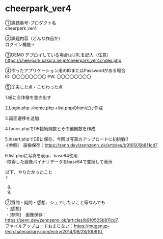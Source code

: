# cheerpark_ver4
①課題番号-プロダクト名  
cheerpark_ver4

②課題内容（どんな作品か）  
ログイン機能＋

③DEMO
デプロイしている場合はURLを記入（任意） https://cheerpark.sakura.ne.jp/cheerpark_ver4/index.php

④作ったアプリケーション用のIDまたはPasswordがある場合  
ID: 〇〇〇〇〇〇〇〇
PW: 〇〇〇〇〇〇〇〇

⑤工夫した点・こだわった点

1.紙に全体像を書き出す

2.Login.php→home.php→list.phpのhtmlだけ作成

3.画面遷移を追加

4.funcs.phpでDB接続関数とその他関数を作成
 
5.insert.phpでDBに保存、今回は写真のアップロードに初挑戦!!  
-[参照]　画像保存：https://zenn.dev/zennzenn_ok/articles/b910505b811cd7

6.list.phpに写真を表示、base64使用  
-取得した画像バイナリデータをbase64で変換して表示

以下、やりたかったこと  
7.

8.

9.


⑦質問・疑問・感想、シェアしたいこと等なんでも  
・[感想]  
・[参照]　画像保存：https://zenn.dev/zennzenn_ok/articles/b910505b811cd7,  
ファイルアップロードおまじない：https://mugenup-tech.hatenadiary.com/entry/2014/08/28/100910,  
